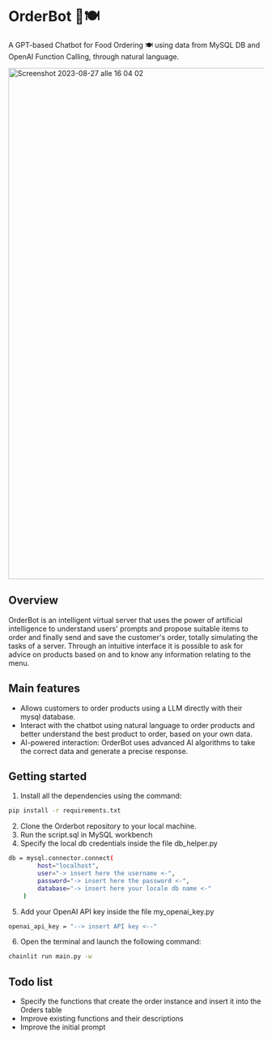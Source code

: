 
# OrderBot 🍕🍽️
A GPT-based Chatbot for Food Ordering 🍽️ using data from MySQL DB and OpenAI Function Calling, through natural language.


<img width="1010" alt="Screenshot 2023-08-27 alle 16 04 02" src="https://github.com/nicoladisabato/OrderBot/assets/45854469/e83ec0e6-5f38-4af9-8a5e-deda87c76f99">

## Overview
OrderBot is an intelligent virtual server that uses the power of artificial intelligence to understand users' prompts and propose suitable items to order and finally send and save the customer's order, totally simulating the tasks of a server. Through an intuitive interface it is possible to ask for advice on products based on and to know any information relating to the menu.


## Main features
- Allows customers to order products using a LLM directly with their mysql database.
- Interact with the chatbot using natural language to order products and better understand the best product to order, based on your own data.
- AI-powered interaction: OrderBot uses advanced AI algorithms to take the correct data and generate a precise response.


## Getting started
1. Install all the dependencies using the command:
```bash
pip install -r requirements.txt
```

2. Clone the Orderbot repository to your local machine.
3. Run the script.sql in MySQL workbench
4. Specify the local db credentials inside the file db_helper.py
```bash
db = mysql.connector.connect(
        host="localhost",
        user="-> insert here the username <-",
        password="-> insert here the password <-",
        database="-> insert here your locale db name <-"
    )
``` 
5. Add your OpenAI API key inside the file my_openai_key.py
```bash
openai_api_key = "--> insert API key <--"
```    
6. Open the terminal and launch the following command:
```bash
chainlit run main.py -w
```

## Todo list
- Specify the functions that create the order instance and insert it into the Orders table
- Improve existing functions and their descriptions
- Improve the initial prompt
